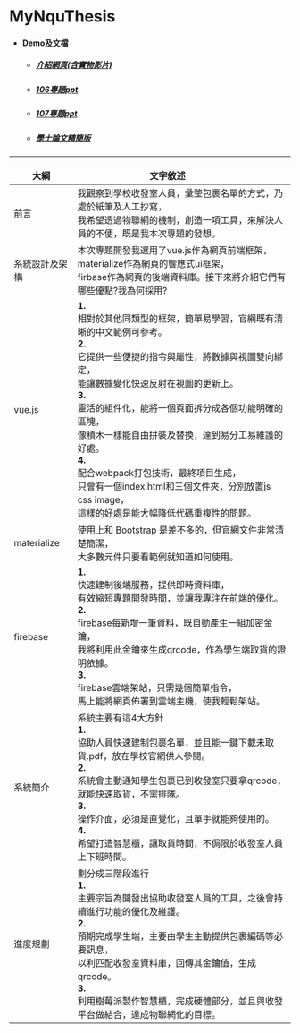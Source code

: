 # MyNquThesis
+ #### Demo及文檔
  + ##### [介紹網頁(含實物影片)](https://finalprojectprofile.firebaseapp.com/#/)
  + ##### [106專題ppt](https://drive.google.com/open?id=1OJGnn5pGIOvaRE_qse5rghluNfudpknc)
  + ##### [107專題ppt](https://drive.google.com/open?id=157wYN3y98M4UHgC-7B2ATnzivXwDfaEK)
  + ##### [學士論文精簡版](https://drive.google.com/open?id=1XpIhX0DvWQ6ZQdiDAJ4kCTZFm74ntRva)

-------------
| 大綱  |  文字敘述             |
| ------------------------ | ------------------------------------------------------------------------------------------------------------------ |
|  前言 |我觀察到學校收發室人員，彙整包裹名單的方式，乃處於紙筆及人工抄寫，<br>我希望透過物聯網的機制，創造一項工具，來解決人員的不便，既是我本次專題的發想。  |
|  系統設計及架構 | 本次專題開發我選用了vue.js作為網頁前端框架，<br>materialize作為網頁的響應式ui框架，<br>firbase作為網頁的後端資料庫。接下來將介紹它們有哪些優點?我為何採用?|
|  vue.js |  **1.** <br>相對於其他同類型的框架，簡單易學習，官網既有清晰的中文範例可參考。<br>**2.**<br>它提供一些便捷的指令與屬性，將數據與視圖雙向綁定，<br>能讓數據變化快速反射在視圖的更新上。<br>**3.**<br>靈活的組件化，能將一個頁面拆分成各個功能明確的區塊，<br>像積木一樣能自由拼裝及替換，達到易分工易維護的好處。<br>**4.**<br>配合webpack打包技術，最終項目生成，<br>只會有一個index.html和三個文件夾，分別放置js css image，<br>這樣的好處是能大幅降低代碼重複性的問題。 |
|  materialize |   使用上和 Bootstrap 是差不多的，但官網文件非常清楚簡潔，<br>大多數元件只要看範例就知道如何使用。|
|  firebase |  **1.**<br>快速建制後端服務，提供即時資料庫，<br>有效縮短專題開發時間，並讓我專注在前端的優化。<br>**2.**<br>firebase每新增一筆資料，既自動產生一組加密金鑰，<br>我將利用此金鑰來生成qrcode，作為學生端取貨的證明依據。<br>**3.**<br>firebase雲端架站，只需幾個簡單指令，<br>馬上能將網頁佈署到雲端主機，使我輕鬆架站。 |
|  系統簡介 |   系統主要有這4大方針<br>**1.**<br>協助人員快速建制包裹名單，並且能一鍵下載未取貨.pdf，放在學校官網供人參閱。<br>**2.**<br>系統會主動通知學生包裹已到收發室只要拿qrcode，就能快速取貨，不需排隊。<br>**3.**<br>操作介面，必須是直覺化，且單手就能夠使用的。<br>**4.**<br>希望打造智慧櫃，讓取貨時間，不侷限於收發室人員上下班時間。|
| 進度規劃  |  劃分成三階段進行<br>**1.**<br>主要宗旨為開發出協助收發室人員的工具，之後會持續進行功能的優化及維護。<br>**2.**<br>預期完成學生端，主要由學生主動提供包裹編碼等必要訊息，<br>以利匹配收發室資料庫，回傳其金鑰值，生成qrcode。<br>**3.**<br>利用樹莓派製作智慧櫃，完成硬體部分，並且與收發平台做結合，達成物聯網化的目標。 |
